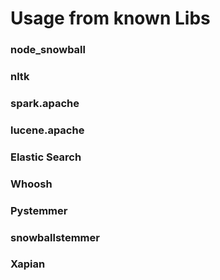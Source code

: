 # Usage from known Libs
### node_snowball
### nltk
### spark.apache
### lucene.apache
### Elastic Search
### Whoosh
### Pystemmer
### snowballstemmer
### Xapian
